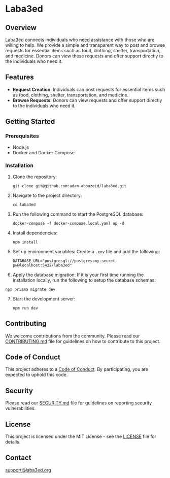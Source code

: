 # Laba3ed

## Overview

Laba3ed connects individuals who need assistance with those who are willing to help. We provide a simple and transparent way to post and browse requests for essential items such as food, clothing, shelter, transportation, and medicine. Donors can view these requests and offer support directly to the individuals who need it.

## Features

- **Request Creation**: Individuals can post requests for essential items such as food, clothing, shelter, transportation, and medicine.
- **Browse Requests**: Donors can view requests and offer support directly to the individuals who need it.

## Getting Started

### Prerequisites

- Node.js
- Docker and Docker Compose

### Installation

1. Clone the repository:

   ```
   git clone git@github.com:adam-abouzeid/laba3ed.git
   ```

2. Navigate to the project directory:

   ```
   cd laba3ed
   ```

3. Run the following command to start the PostgreSQL database:

   ```
   docker-compose -f docker-compose.local.yaml up -d
   ```

4. Install dependencies:

   ```
   npm install
   ```

5. Set up environment variables:
   Create a `.env` file and add the following:

   ```
   DATABASE_URL="postgresql://postgres:my-secret-pw@localhost:5432/laba3ed"
   ```
6. Apply the database migration:
If it is your first time running the installation locally, run the following to setup the database schemas:

```
npx prisma migrate dev
```

7. Start the development server:
   ```
   npm run dev
   ```

## Contributing

We welcome contributions from the community. Please read our [CONTRIBUTING.md](CONTRIBUTING.md) file for guidelines on how to contribute to this project.

## Code of Conduct

This project adheres to a [Code of Conduct](CODE_OF_CONDUCT.md). By participating, you are expected to uphold this code.

## Security

Please read our [SECURITY.md](SECURITY.md) file for guidelines on reporting security vulnerabilities.

## License

This project is licensed under the MIT License - see the [LICENSE](LICENSE) file for details.

## Contact

[support@laba3ed.org](mailto:support@laba3ed.org)
